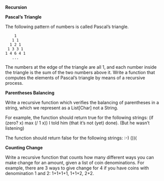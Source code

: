 <b>Recursion</b>

<b>Pascal’s Triangle</b>

The following pattern of numbers is called Pascal’s triangle.

	    1
	   1 1
	  1 2 1
	 1 3 3 1
	1 4 6 4 1
       ...

The numbers at the edge of the triangle are all 1, and each number inside the triangle is the sum of the two numbers above it. Write a function that computes the elements of Pascal’s triangle by means of a recursive process.


<b>Parentheses Balancing</b>

Write a recursive function which verifies the balancing of parentheses in a string, which we represent as a List[Char] not a String.

For example, the function should return true for the following strings:
(if (zero? x) max (/ 1 x))
I told him (that it’s not (yet) done). (But he wasn’t listening)

The function should return false for the following strings:
:-)
())(

<b>Counting Change</b>

Write a recursive function that counts how many different ways you can make change for an amount, given a list of coin denominations. For example, there are 3 ways to give change for 4 if you have coins with denomination 1 and 2: 1+1+1+1, 1+1+2, 2+2.

